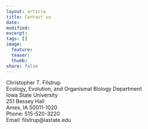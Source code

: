 ```yaml
---
layout: article
title: Contact us
date:
modified:
excerpt:
tags: []
image:
  feature:
  teaser:
  thumb:
share: false
---
```


<p>Christopher T. Filstrup<br />
Ecology, Evolution, and Organismal Biology Department<br />
Iowa State University<br />
251 Bessey Hall<br />
Ames, IA 50011-1020<br />
Phone: 515-520-3220<br />
Email: filstrup@iastate.edu</p>